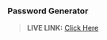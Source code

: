 ### Password Generator

> __LIVE LINK:__ [Click Here](https://yuvrajshrirame.github.io/javascript-projects/04-password-generator/dist/index.html "Open Password Generator Project")